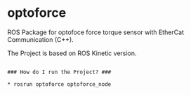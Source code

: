 # optoforce
ROS Package for optofoce force torque sensor with EtherCat Communication (C++). 

The Project is based on ROS Kinetic version.

```

### How do I run the Project? ###

* rosrun optoforce optoforce_node
```


